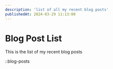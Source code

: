 ```yaml
---
description: 'list of all my recent blog posts'
publishedAt: 2024-03-29 11:13:00
---
```


# Blog Post List

This is the list of my recent blog posts

::blog-posts
